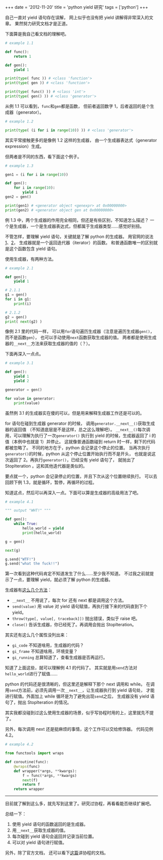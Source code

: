 +++
date = '2012-11-20'
title = 'python yield 研究'
tags = ['python']
+++

自己一直对 yield 语句存在误解，
网上似乎也没有把 yield 讲解得非常深入的文章。
果然努力研究文档才是正道。

下面算是我自己看文档的理解吧。

```python
# example 1.1

def func():
    return 1

def gen():
    yield 1

print(type( func )) # <class 'function'>
print(type( gen )) # <class 'function'>

print(type( func() )) # <class 'int'>
print(type( gen() )) # <class 'generator'>
```

从例 1.1 可以看到，`func`和`gen`都是函数，
但前者返回数字 1，后者返回的是个生成器（generator）。

```python
# example 1.2

print(type( (i for i in range(10)) )) # <class 'generator'>
```

其实平常接触更多的是像例 1.2 这样的生成器，
由一个生成器表达式（generator expression）生成。

但两者是不同的东西，看下面这个例子。

```python
# example 1.3

gen1 = (i for i in range(10))

def gen():
    for i in range(10):
        yield i
gen2 = gen()

print(gen1) # <generator object <genexpr> at 0x00000000>
print(gen2) # <generator object gen at 0x00000000>
```

例 1.3 中，两个生成器的作用完全相同，但还是有些区别，不知道怎么描述？
一个是生成器，一个是生成器表达式，但都属于生成器类型……感觉好别扭。

不管怎样，要理解 yield 语句，关键就是了解 python 的生成器。
用官网的说法[1][py_gen_1]、[2][py_gen_2]，
生成器就是一个返回迭代器（iterator）的函数。
和普通函数唯一的区别就是这个函数包含 yield 语句。

使用生成器，有两种方法。

```python
# example 2.1

def gen():
    yield 1

# 2.1.1
g1 = gen()
for i in g1:
    print(i)

# 2.1.2
g2 = gen()
print( next(g2) )
```

像例 2.1 里的代码一样，
可以用`for`语句遍历生成器（注意是遍历生成器`gen()`，而不是函数`gen`），
也可以手动使用`next`函数获取生成器的值。
两者都是使用生成器的`__next__`方法来获取生成器的值的（？）。

下面再深入一点点。

```python
# example 3.1

def gen():
    yield 1
    yield 2

generator = gen()

for value in generator:
    print(value)
```

虽然例 3.1 的生成器实在傻的可以，但是用来解释生成器工作还是可以的。

for 语句在碰到生成器 generator 的时候，
调用`generator.__next__()`获取生成器的返回值
（不知道底层是不是这样，总之这么理解吧）。
`__next__()`每次调用，可以理解为执行了一次`generator()`
执行到 yield 的时候，生成器返回了 i 的值（本例中也就是 1）并停止。
这就像普通函数碰到 return 时一样，剩下的代码都被忽略了。
不同的地方在于，python 会记录这个停止的位置。
当再次执行`generator()`的时候，python 从这个停止位置开始执行而不是开头，
也就是说这次返回了 2。再执行`generator()`，已经没有 yield 语句了，
就抛出了 StopIteration 。这和其他迭代器是类似的。

要点就一个，python 会记录停止的位置，并且下次从这个位置继续执行。
可以去回顾下例 1.3，就是循环，暂停，再循环的过程。

知道这点，然后可以再深入一点。下面可以算是生成器的高级用法了吧。

```python
# example 4.1

""" output "WHT!" """

def gen():
    while True:
        hello_world = yield
        print(hello_world)

g = gen()

next(g)

g.send("WTF!")
g.send("what the fuck!!")
```

第一次看到这种代码肯定不知道发生了什么……至少我不知道。
不过我之前就提示了一点，要理解 yield，就必须了解 python 的生成器。

生成器有[这么几个方法][gen_method]：

+ `__next__` 不用说了，每次 for 还有 next 都是调用这个方法。
+ `send(value)` 用 value 对 yield 语句赋值，再执行接下来的代码直到下个 yield。
+ `throw(type[, value[, traceback]])` 抛出错误，类似于 raise 吧。
+ `close()` 告诉生成器，你已经死了。再调用会抛出 StopIteration。

其实还有这么几个属性没列出来：

+ `gi_code` 不知道啥用，生成器的代码？
+ `gi_frame` 不知道啥用，环境变量？
+ `gi_running` 总算知道了，查看生成器是否再运行。

知道了上面这些，就可以理解例 4.1 的代码了。
其实就是用`send`方法对`hello_world`进行了赋值……

python 的代码还是很清晰的，但这里还是解释下那个 next 调用和 while。
在调用`send`方法前，必须先调用一次`__next__`，让生成器执行到 yield 语句处，
才能进行赋值。外面加上 while 循环是为了避免出现`send`之后，
生成器没有 yield 语句了，抛出 StopIteration 的情况。

其实我都没碰到过这么使用生成器的场景，似乎写协程时用的上，这里就先不提了。

另外，每次调用 next 还是挺麻烦的事情，这个工作可以交给修饰器。
代码见例 4.2。

```python
# example 4.2

from functools import wraps

def coroutine(func):
    @wraps(func)
    def wrapper(*args, **kwargs):
        f = func(*args, **kwargs)
        next(f)
        return f
    return wrapper
```

------

目前就了解到这么多，就先写到这里了。研究过协程，再看看能否继续扩展吧。

总结一下：

1. 使用 yield 语句的函数返回的是生成器。
2. 用`__next__`获取生成器的值。
3. 每次碰到 yield 语句会返回并记录当前位置。
4. 可以对 yield 语句进行赋值。

另外，除了官方文档，
还可以看下[这篇][coroutine]讲协程的文档。


[py_gen_1]: http://docs.python.org/3/glossary.html#term-generator
[py_gen_2]: http://docs.python.org/3/library/stdtypes.html#generator-types
[gen_method]: http://docs.python.org/3/reference/expressions.html#generator-iterator-methods
[coroutine]: http://www.dabeaz.com/coroutines/index.html
